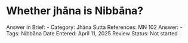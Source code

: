 # Whether jhāna is Nibbāna?

Answer in Brief: -
 Category: Jhāna
Sutta References: MN 102
Answer: -
Tags: Nibbāna
Date Entered: April 11, 2025
Review Status: Not started